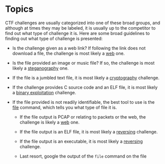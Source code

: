 # Topics

CTF challenges are usually categorized into one of these broad groups, and although at times they may be labeled, it is usually up to the competitor to find out what type of challenge it is. Here are some broad guidelines to finding out what type of challenge is presented:

* Is the challenge given as a web link? If following the link does not download a file, the challenge is most likely a [web](./web/) one.

* Is the file provided an image or music file? If so, the challenge is most likely a [steganography](./steganography/) one.

* If the file is a jumbled text file, it is most likely a [cryptography](./cryptography/) challenge.

* If the challenge provides C source code and an ELF file, it is most likely a [binary exploitation](./binary-exploitation) challenge.

* If the file provided is not readily identifiable, the best tool to use is the [file](../tools/file/README.md) command, which tells you what type of file it is.

    * If the file output is PCAP or relating to packets or the web, the challenge is likely a [web](./web) one.

    * If the file output is an ELF file, it is most likely a [reversing](./reversing/) challenge.

    * If the file output is an executable, it is most likely a [reversing](./reversing/) challenge.

    * Last resort, google the output of the `file` command on the file
